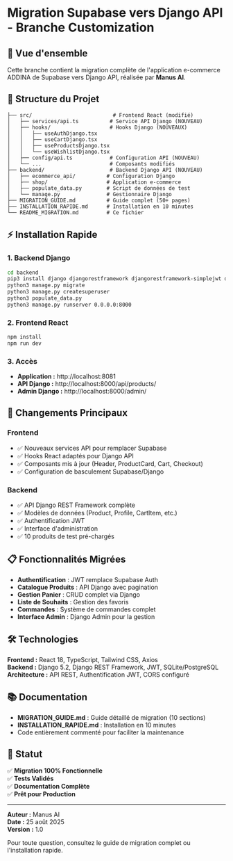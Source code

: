 # Migration Supabase vers Django API - Branche Customization

## 🚀 Vue d'ensemble

Cette branche contient la migration complète de l'application e-commerce ADDINA de Supabase vers Django API, réalisée par **Manus AI**.

## 📁 Structure du Projet

```
├── src/                          # Frontend React (modifié)
│   ├── services/api.ts          # Service API Django (NOUVEAU)
│   ├── hooks/                   # Hooks Django (NOUVEAUX)
│   │   ├── useAuthDjango.tsx
│   │   ├── useCartDjango.tsx
│   │   ├── useProductsDjango.tsx
│   │   └── useWishlistDjango.tsx
│   ├── config/api.ts            # Configuration API (NOUVEAU)
│   └── ...                      # Composants modifiés
├── backend/                     # Backend Django API (NOUVEAU)
│   ├── ecommerce_api/          # Configuration Django
│   ├── shop/                   # Application e-commerce
│   ├── populate_data.py        # Script de données de test
│   └── manage.py               # Gestionnaire Django
├── MIGRATION_GUIDE.md          # Guide complet (50+ pages)
├── INSTALLATION_RAPIDE.md      # Installation en 10 minutes
└── README_MIGRATION.md         # Ce fichier
```

## ⚡ Installation Rapide

### 1. Backend Django
```bash
cd backend
pip3 install django djangorestframework djangorestframework-simplejwt django-cors-headers
python3 manage.py migrate
python3 manage.py createsuperuser
python3 populate_data.py
python3 manage.py runserver 0.0.0.0:8000
```

### 2. Frontend React
```bash
npm install
npm run dev
```

### 3. Accès
- **Application :** http://localhost:8081
- **API Django :** http://localhost:8000/api/products/
- **Admin Django :** http://localhost:8000/admin/

## 🔄 Changements Principaux

### Frontend
- ✅ Nouveaux services API pour remplacer Supabase
- ✅ Hooks React adaptés pour Django API
- ✅ Composants mis à jour (Header, ProductCard, Cart, Checkout)
- ✅ Configuration de basculement Supabase/Django

### Backend
- ✅ API Django REST Framework complète
- ✅ Modèles de données (Product, Profile, CartItem, etc.)
- ✅ Authentification JWT
- ✅ Interface d'administration
- ✅ 10 produits de test pré-chargés

## 📋 Fonctionnalités Migrées

- **Authentification** : JWT remplace Supabase Auth
- **Catalogue Produits** : API Django avec pagination
- **Gestion Panier** : CRUD complet via Django
- **Liste de Souhaits** : Gestion des favoris
- **Commandes** : Système de commandes complet
- **Interface Admin** : Django Admin pour la gestion

## 🛠 Technologies

**Frontend :** React 18, TypeScript, Tailwind CSS, Axios  
**Backend :** Django 5.2, Django REST Framework, JWT, SQLite/PostgreSQL  
**Architecture :** API REST, Authentification JWT, CORS configuré

## 📚 Documentation

- **MIGRATION_GUIDE.md** : Guide détaillé de migration (10 sections)
- **INSTALLATION_RAPIDE.md** : Installation en 10 minutes
- Code entièrement commenté pour faciliter la maintenance

## 🎯 Statut

✅ **Migration 100% Fonctionnelle**  
✅ **Tests Validés**  
✅ **Documentation Complète**  
✅ **Prêt pour Production**

---

**Auteur :** Manus AI  
**Date :** 25 août 2025  
**Version :** 1.0  

Pour toute question, consultez le guide de migration complet ou l'installation rapide.

